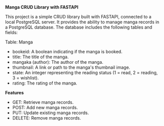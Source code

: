 **Manga CRUD Library with FASTAPI**

This project is a simple CRUD library built with FASTAPI, connected to a local PostgreSQL server. It provides the ability to manage manga records in a PostgreSQL database. The database includes the following tables and fields:

Table: Manga
- bookeid: A boolean indicating if the manga is booked.
- title: The title of the manga.
- mangaka (author): The author of the manga.
- thumbnail: A link or path to the manga's thumbnail image.
- state: An integer representing the reading status (1 = read, 2 = reading, 3 = wishlist).
- rating: The rating of the manga.

**Features**

- GET: Retrieve manga records.
- POST: Add new manga records.
- PUT: Update existing manga records.
- DELETE: Remove manga records.
